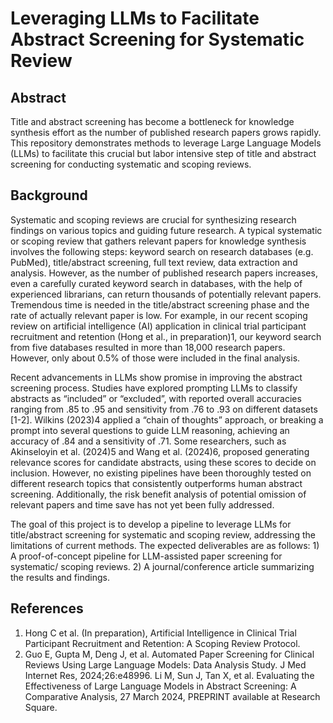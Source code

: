 # Leveraging LLMs to Facilitate Abstract Screening for Systematic Review

## Abstract 
Title and abstract screening has become a bottleneck for knowledge synthesis effort as the number of published research papers grows rapidly. This repository demonstrates methods to leverage Large Language Models (LLMs) to facilitate this crucial but labor intensive step of title and abstract screening for conducting systematic and scoping reviews.


## Background
Systematic and scoping reviews are crucial for synthesizing research findings on various topics and guiding future research. A typical systematic or scoping review that gathers relevant papers for knowledge synthesis involves the following steps: keyword search on research databases (e.g. PubMed), title/abstract screening, full text review, data extraction and analysis. However, as the number of published research papers increases, even a carefully curated keyword search in databases, with the help of experienced librarians, can return thousands of potentially relevant papers. Tremendous time is needed in the title/abstract screening phase and the rate of actually relevant paper is low. For example, in our recent scoping review on artificial intelligence (AI) application in clinical trial participant recruitment and retention (Hong et al., in preparation)1, our keyword search from five databases resulted in more than 18,000 research papers. However, only about 0.5% of those were included in the final analysis. 


Recent advancements in LLMs show promise in improving the abstract screening process. Studies have explored prompting LLMs to classify abstracts as “included” or “excluded”, with reported overall accuracies ranging from .85 to .95 and sensitivity from .76 to .93 on different datasets [1-2]. Wilkins (2023)4 applied a  “chain of thoughts” approach, or breaking a prompt into several questions to guide LLM reasoning, achieving an accuracy of .84 and a sensitivity of .71. Some researchers, such as Akinseloyin et al. (2024)5 and Wang et al. (2024)6, proposed generating relevance scores for candidate abstracts, using these scores to decide on inclusion. However, no existing pipelines have been thoroughly tested on different research topics that consistently outperforms human abstract screening. Additionally, the risk benefit analysis of potential omission of relevant papers and time save has not yet been fully addressed.


The goal of this project is to develop a pipeline to leverage LLMs for title/abstract screening for systematic and scoping review, addressing the limitations of current methods.  The expected deliverables are as follows: 1) A proof-of-concept pipeline for LLM-assisted paper screening for systematic/ scoping reviews. 2) A journal/conference article summarizing the results and findings.

## References

1. Hong C et al. (In preparation), Artificial Intelligence in Clinical Trial Participant Recruitment and Retention: A Scoping Review Protocol.
2. Guo E, Gupta M, Deng J, et al. Automated Paper Screening for Clinical Reviews Using Large Language Models: Data Analysis Study. J Med Internet Res, 2024;26:e48996.
Li M, Sun J, Tan X, et al. Evaluating the Effectiveness of Large Language Models in Abstract Screening: A Comparative Analysis, 27 March 2024, PREPRINT available at Research Square.
